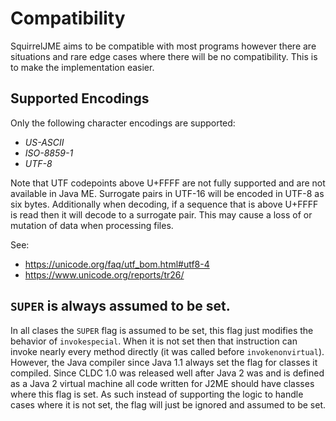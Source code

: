 # Compatibility

SquirrelJME aims to be compatible with most programs however there are
situations and rare edge cases where there will be no compatibility. This is
to make the implementation easier.

## Supported Encodings

Only the following character encodings are supported:

 * _US-ASCII_
 * _ISO-8859-1_
 * _UTF-8_

Note that UTF codepoints above U+FFFF are not fully supported and are not
available in Java ME. Surrogate pairs in UTF-16 will be encoded in UTF-8 as
six bytes. Additionally when decoding, if a sequence that is above U+FFFF is
read then it will decode to a surrogate pair. This may cause a loss of or
mutation of data when processing files.

See:

 * <https://unicode.org/faq/utf_bom.html#utf8-4>
 * <https://www.unicode.org/reports/tr26/>

## `SUPER` is always assumed to be set.

In all clases the `SUPER` flag is assumed to be set, this flag just modifies
the behavior of `invokespecial`. When it is not set then that instruction
can invoke nearly every method directly (it was called before
`invokenonvirtual`). However, the Java compiler since Java 1.1 always set
the flag for classes it compiled. Since CLDC 1.0 was released well after
Java 2 was and is defined as a Java 2 virtual machine all code written for
J2ME should have classes where this flag is set. As such instead of
supporting the logic to handle cases where it is not set, the flag will just
be ignored and assumed to be set.

